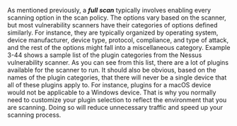 As mentioned previously, a **_full scan_** typically involves enabling every scanning option in the scan policy. The options vary based on the scanner, but most vulnerability scanners have their categories of options defined similarly. For instance, they are typically organized by operating system, device manufacturer, device type, protocol, compliance, and type of attack, and the rest of the options might fall into a miscellaneous category. Example 3-44 shows a sample list of the plugin categories from the Nessus vulnerability scanner. As you can see from this list, there are a lot of plugins available for the scanner to run. It should also be obvious, based on the names of the plugin categories, that there will never be a single device that all of these plugins apply to. For instance, plugins for a macOS device would not be applicable to a Windows device. That is why you normally need to customize your plugin selection to reflect the environment that you are scanning. Doing so will reduce unnecessary traffic and speed up your scanning process.